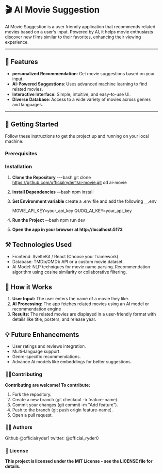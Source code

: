 # 🎬 AI Movie Suggestion

AI Movie Suggestion is a user friendly application that recommends related movies based on a user's input.
Powered by AI, it helps movie enthusiasts discover new films similar to their favorites, enhancing their viewing experience.

---

## 🌟 Features

- **personalized Recommendation**: Get movie suggestions based on your input.
-  **AI-Powered Suggestions**: Uses advanced machine learning to find related movies.
-  **Interactive Interface**: Simple, intuitive, and easy-to-use UI.
- **Diverse Database**: Access to a wide variety of movies across genres and languages.
---

## 🚀 Getting Started

Follow these instructions to get the project up and running on your local machine.

### Prerequisites



### Installation

1. **Clone the Repository**
    ---bash
    git clone https://github.com/officialryder1/ai-movie.git
    cd ai-movie

2. **Install Dependencies**
    --bash
    npm install

3. **Set Environment variable**
    create a .env file and add the following
    __.env

    MOVIE_API_KEY=your_api_key
    QUOQ_AI_KEY=your_api_key

4. **Run the Project**
    --bash
    npm run dev

5. **Open the app in your browser at http://localhost:5173**

## ⚒️ Technologies Used
 - Frontend: SvelteKit / React (Choose your framework).
 - Database: TMDb/OMDb API or a custom movie dataset.
 - AI Model:
    NLP techniques for movie name parsing.
    Recommendation algorithm using cosine similarity or collaborative filtering.

## 📖 How it Works
1. **User Input:** The user enters the name of a movie they like.
2. **AI Processing:** The app fetches related movies using an AI model or recommendation engine
3. **Results:** The related movies are displayed in a user-friendly format with details like title, posters, and release year.

## 💡 Future Enhancements
- User ratings and reviews integration.
- Multi-language support.
- Genre-specific recommendations.
- Advance Ai models like embeddings for better suggestions.

### 🤝🏾Contributing
**Contributing are welcome! To contribute:**
1. Fork the repository.
2. Create a new branch (git checkout -b feature-name).
3. Commit your changes (git commit -m "Add feature").
4. Push to the branch (git push origin feature-name).
5. Open a pull request.

### 🧑‍💻 Authors
Github @officialryder1
twitter: @official_ryder0

### 📜 License
**This project is licensed under the MIT License - see the LICENSE file for details**.